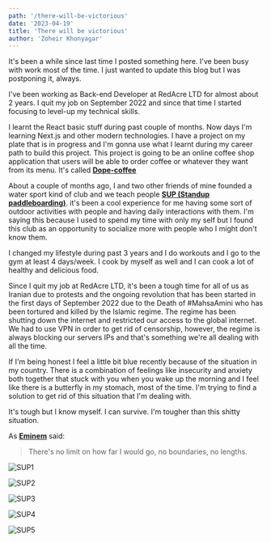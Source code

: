 ```yaml
---
path: '/there-will-be-victorious'
date: '2023-04-19'
title: 'There will be victorious'
author: 'Zoheir Khonyagar'
---
```


It's been a while since last time I posted something here. I've been busy with work most of the time. I just wanted to update this blog but I was postponing it, always.

I've been working as Back-end Developer at RedAcre LTD for almost about 2 years. I quit my job on September 2022 and since that time I started focusing to level-up my technical skills.

I learnt the React basic stuff during past couple of months. Now days I'm learning Next.js and other modern technologies. I have a project on my plate that is in progress and I'm gonna use what I learnt during my career path to build this project. This project is going to be an online coffee shop application that users will be able to order coffee or whatever they want from its menu. It's called **[Dope-coffee](https://github.com/wave-coding/dope-coffee)**

About a couple of months ago, I and two other friends of mine founded a water sport kind of club and we teach people **[SUP (Standup paddleboarding)](https://en.wikipedia.org/wiki/Standup_paddleboarding)**. it's been a cool experience for me having some sort of outdoor activities with people and having daily interactions with them. I'm saying this because I used to spend my time with only my self but I found this club as an opportunity to socialize more with people who I might don't know them.

I changed my lifestyle during past 3 years and I do workouts and I go to the gym at least 4 days/week. I cook by myself as well and I can cook a lot of healthy and delicious food.

Since I quit my job at RedAcre LTD, it's been a tough time for all of us as Iranian due to protests and the ongoing revolution that has been started in the first days of September 2022 due to the Death of #MahsaAmini who has been tortured and killed by the Islamic regime. The regime has been shutting down the internet and restricted our access to the global internet. We had to use VPN in order to get rid of censorship, however, the regime is always blocking our servers IPs and that's something we're all dealing with all the time.

If I'm being honest I feel a little bit blue recently because of the situation in my country. There is a combination of feelings like insecurity and anxiety both together that stuck with you when you wake up the morning and I feel like there is a butterfly in my stomach, most of the time.
I'm trying to find a solution to get rid of this situation that I'm dealing with.

It's tough but I know myself. I can survive. I'm tougher than this shitty situation.

As **[Eminem](https://en.wikipedia.org/wiki/Eminem)** said: 
> There's no limit on how far I would go, no boundaries, no lengths.

![SUP1](./sup-1.jpg)

![SUP2](./sup-2.jpg)

![SUP3](./sup-3.jpg)

![SUP4](./sup-4.jpg)

![SUP5](./sup-5.jpg)
